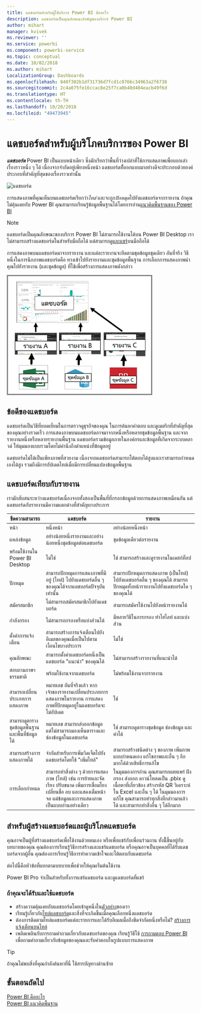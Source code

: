 ```yaml
---
title: แดชบอร์ดสำหรับผู้ใช้บริการ Power BI คืออะไร
description: แดชบอร์ดเป็นคุณลักษณะสำคัญของบริการ Power BI
author: mihart
manager: kvivek
ms.reviewer: ''
ms.service: powerbi
ms.component: powerbi-service
ms.topic: conceptual
ms.date: 10/02/2018
ms.author: mihart
LocalizationGroup: Dashboards
ms.openlocfilehash: 840f302b1df31736d7fcd1c0766c34963a2f6738
ms.sourcegitcommit: 2c4a075fe16ccac8e25f7ca0b40d404eacb49f6d
ms.translationtype: HT
ms.contentlocale: th-TH
ms.lasthandoff: 10/20/2018
ms.locfileid: "49473945"
---
```

# <a name="dashboards-for-power-bi-service-consumers"></a>แดชบอร์ดสำหรับผู้บริโภคบริการของ Power BI

***แดชบอร์ด*** Power BI เป็นแบบหน้าเดียว ซึ่งมักเรียกว่าพื้นที่ว่างเปล่าที่ใช้การแสดภาพเพื่อบอกเล่าเรื่องราวหนึ่ง ๆ ได้ เนื่องจากจำกัดอยู่เพียงหนึ่งหน้า แดชบอร์ดทีี่ออกแบบมาอย่างดีจะประกอบด้วยองค์ประกอบที่สำคัญที่สุดของเรื่องราวเท่านั้น

![แดชบอร์ด](media/end-user-dashboards/power-bi-dashboard2.png)

การแสดงภาพที่คุณเห็นบนแดชบอร์ดเรียกว่า*ไทล์* และจะถูก*ปักหมุด*ไปยังแดชบอร์ดจากรายงาน ถ้าคุณไม่คุ้นเคยกับ Power BI คุณสามารถเรียนรู้ข้อมูลพื้นฐานได้โดยการอ่าน[แนวคิดพื้นฐานของ Power BI](end-user-basic-concepts.md)

> [!NOTE]
> แดชบอร์ดเป็นคุณลักษณะของบริการ Power BI ไม่สามารถใช้งานได้บน Power BI Desktop เราไม่สามารถสร้างแดชบอร์ดในสำหรับมือถือได้ แต่สามารถ[ดูและแชร์](/mobile/mobile-apps-view-dashboard.md)บนมือถือได้
> 
> 

การแสดงภาพบนแดชบอร์ดมาจากรายงาน และแต่ละรายงานจะยึดตามชุดข้อมูลชุดเดียว อันที่จริง วิธีหนึ่งในการนึกภาพแดชบอร์ดคือ ทางเข้าไปยังรายงานและชุดข้อมูลพื้นฐาน การเลือกการแสดงภาพนำคุณไปยังรายงาน (และชุดข้อมูล) ที่ใช้เพื่อสร้างการแสดงภาพดังกล่าว

![ไดอะแกรมจะแสดงความสัมพันธ์ระหว่างแดชบอร์ด รายงาน และชุดข้อมูล](media/end-user-dashboards/power-bi-diagram.png)

## <a name="advantages-of-dashboards"></a>ข้อดีของแดชบอร์ด
แดชบอร์ดเป็นวิธีที่ยอดเยี่ยมในการตรวจดูธุรกิจของคุณ ในการค้นหาคำตอบ และดูเมตริกที่สำคัญที่สุดของคุณอย่างรวดเร็ว การแสดงภาพบนแดชบอร์ดอาจมาจากหนึ่งหรือหลายชุดข้อมูลพื้นฐาน และจากรายงานหนึ่งหรือหลายรายงานพื้นฐาน แดชบอร์ดรวมข้อมูลภายในองค์กรและข้อมูลที่เกิดจากระบบคลาวด์ ให้มุมมองแบบรวมโดยไม่คำนึงถึงตำแหน่งที่ข้อมูลอยู่

แดชบอร์ดไม่ได้เป็นเพียงภาพที่สวยงาม เนื่องจากแดชบอร์ดสามารถโต้ตอบได้สูงและเราสามารถกำหนดเองได้สูง รวมถึงมีการอัปเดตไทล์เมื่อมีการเปลี่ยนแปลงข้อมูลพื้นฐาน

## <a name="dashboards-versus-reports"></a>แดชบอร์ดเทียบกับรายงาน
เรามักสับสนระหว่างแดชบอร์ดเนื่องจากทั้งสองเป็นพื้นที่ที่กรอกข้อมูลด้วยการแสดงภาพเหมือนกัน แต่แดชบอร์ดกับรายงานมีความแตกต่างที่สำคัญบางประการ

| **ขีดความสามารถ** | **แดชบอร์ด** | **รายงาน** |
| --- | --- | --- |
| หน้า |หนึ่งหน้า |อย่างน้อยหนึ่งหน้า |
| แหล่งข้อมูล |อย่างน้อยหนึ่งรายงานและอย่างน้อยหนึ่งชุดข้อมูลต่อแดชบอร์ด |ชุดข้อมูลเดียวต่อรายงาน |
| พร้อมใช้งานใน Power BI Desktop |ไม่ใช่ |ใช่ สามารถสร้างและดูรายงานในเดสก์ท็อป |
| ปักหมุด |สามารถปักหมุดการแสดงภาพที่มีอยู่ (ไทล์) ไปยังแดชบอร์ดอื่น ๆ ของคุณได้จากแดชบอร์ดปัจจุบันเท่านั้น |สามารถปักหมุดการแสดงภาพ (เป็นไทล์) ไปยังแดชบอร์ดอื่น ๆ ของคุณได้ สามารถปักหมุดทั้งหน้ารายงานไปยังแดชบอร์ดใด ๆ ของคุณได้ |
| สมัครสมาชิก |ไม่สามารถสมัครสมาชิกไปยังแดชบอร์ด |สามารถสมัครใช้งานไปยังหน้ารายงานได้ |
| กำลังกรอง |ไม่สามารถกรองหรือแบ่งส่วนได้ |มีหลายวิธีในการกรอง ทำไฮไลท์ และแบ่งส่วน |
| ตั้งค่าการแจ้งเตือน |สามารถสร้างการแจ้งเตือนไปยังอีเมลของคุณเมื่อเป็นไปตามเงื่อนไขบางประการ |ไม่ใช่ |
| คุณลักษณะ |สามารถตั้งค่าแดชบอร์ดหนึ่งเป็นแดชบอร์ด "แนะนำ" ของคุณได้ |ไม่สามารถสร้างรายงานที่แนะนำได้ |
| สอบถามภาษาธรรมชาติ |พร้อมใช้งานจากแดชบอร์ด |ไม่พร้อมใช้งานจากรายงาน |
| สามารถเปลี่ยนประเภทการแสดงภาพ |หมายเลข อันที่จริงแล้ว หากเจ้าของรายงานเปลี่ยนประเภทการแสดงภาพในรายงาน การแสดงภาพที่ปักหมุดอยู่ในแดชบอร์ดจะไม่อัปเดต |ใช่ |
| สามารถดูตารางชุดข้อมูลพื้นฐานและพื้นที่ข้อมูลได้ |หมายเลข สามารถส่งออกข้อมูล แต่ไม่สามารถมองเห็นตารางและช่องข้อมูลในแดชบอร์ด |ใช่ สามารถดูตารางชุดข้อมูล ช่องข้อมูล และค่าได้ |
| สามารถสร้างการแสดงภาพได้ |จำกัดสำหรับการเพิ่มวิดเจ็ตไปยังแดชบอร์ดโดยใช้ "เพิ่มไทล์" |สามารถสร้างชนิดต่าง ๆ ของภาพ เพิ่มภาพแบบกำหนดเอง แก้ไขภาพและอื่น ๆ อีกมากได้ด้วยสิทธิ์การแก้ไข |
| การเลือกกำหนด |สามารถทำสิ่งต่าง ๆ ด้วยการแสดงภาพ (ไทล์) เช่น การย้ายและจัดเรียง ปรับขนาด เพิ่มการเชื่อมโยง เปลี่ยนชื่อ ลบ และแสดงเต็มหน้าจอ แต่ข้อมูลและการแสดงภาพเป็นแบบอ่านอย่างเดียว |ในมุมมองการอ่าน คุณสามารถเผยแพร่ ฝัง กรอง ส่งออก ดาวน์โหลดเป็น .pbix ดูเนื้อหาที่เกี่ยวข้อง สร้างรหัส QR วิเคราะห์ใน Excel และอื่น ๆ ได้  ในมุมมองการแก้ไข คุณสามารถทำทุกสิ่งที่กล่าวมาแล้วได้ และสามารถทำสิ่งอื่น ๆ ได้อีกมาก |

## <a name="dashboard-creators-and-dashboard-consumers"></a>สำหรับผู้สร้างแดชบอร์ดและผู้บริโภคแดชบอร์ด
คุณอาจเป็นผู้ที่สร้างแดชบอร์ดเพื่อใช้งานด้วยตนเอง หรือเพื่อแชร์กับเพื่อนร่วมงาน ทั้งนีี้ขึ้นอยู่กับบทบาทของคุณ คุณต้องการเรียนรู้วิธีการสร้างและแชร์แดชบอร์ด หรือคุณอาจเป็นบุคคลที่ได้รับแดชบอร์ดจากผู้อื่น คุณต้องการเรียนรู้วิธีการทำความเข้าใจและโต้ตอบกับแดชบอร์ด

ต่อไปนี้คือหัวข้อที่แยกตามบทบาทเพื่อช่วยให้คุณเริ่มต้นใช้งาน

Power BI Pro จำเป็นสำหรับทั้งการแชร์แดชบอร์ด และดูแดชบอร์ดที่แชร์

### <a name="if-you-will-be-receiving-and-consuming-dashboards"></a>ถ้าคุณจะได้รับและใช้แดชบอร์ด
* สร้างความคุ้นเคยกับแดชบอร์ดโดยเข้าดูหนึ่งใน[ตัวอย่าง](../sample-tutorial-connect-to-the-samples.md)ของเรา
* เรียนรู้เกี่ยวกับ[ไทล์แดชบอร์ด](end-user-tiles.md)และสิ่งที่จะเกิดขึ้นเมื่อคุณเลือกหนึ่งแดชบอร์ด
* ต้องการติดตามไทล์แดชบอร์ดแต่ละรายการและได้รับอีเมลเมื่อถึงขีดจำกัดหนึ่งหรือไม่? [สร้างการแจ้งเตือนบนไทล์](end-user-alerts.md)
* เพลิดเพลินกับการถามคำถามเกี่ยวกับแดชบอร์ดของคุณ เรียนรู้วิธีใช้ [การถามตอบ Power BI](end-user-q-and-a.md) เพื่อถามคำถามเกี่ยวกับข้อมูลของคุณและรับคำตอบในรูปแบบการแสดงภาพ

> [!TIP]
> ถ้าคุณไม่พบสิ่งที่คุณกำลังค้นหาที่นี่ ใช้สารบัญทางด้านซ้าย
> 

## <a name="next-steps"></a>ขั้นตอนถัดไป
[Power BI คืออะไร](../power-bi-overview.md)  
[Power BI แนวคิดพื้นฐาน](end-user-basic-concepts.md)  